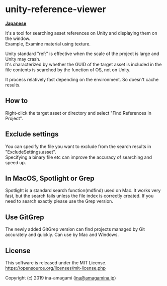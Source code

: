 # unity-reference-viewer

[**Japanese**](README.md)

It's a tool for searching asset references on Unity and displaying them on the window.  
Example, Examine material using texture.  

Unity standard "ref:" is effective when the scale of the project is large and Unity may crash.  
It's characterized by whether the GUID of the target asset is included in the file contents is searched by the function of OS, not on Unity.  
  
It process relatively fast depending on the environment. So doesn't cache results.

## How to

Right-click the target asset or directory and select "Find References In Project".

## Exclude settings

You can specify the file you want to exclude from the search results in "ExcludeSettings.asset".  
Specifying a binary file etc can improve the accuracy of searching and speed up.

## In MacOS, Spotlight or Grep

Spotlight is a standard search function(mdfind) used on Mac.
It works very fast, but the search fails unless the file index is correctly created.
If you need to search exactly please use the Grep version.

## Use GitGrep

The newly added GitGrep version can find projects managed by Git accurately and quickly.
Can use by Mac and Windows.

## License

This software is released under the MIT License.  
https://opensource.org/licenses/mit-license.php

Copyright (c) 2019 ina-amagami (ina@amagamina.jp)

